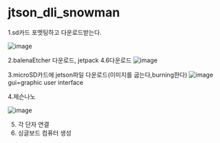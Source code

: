 # jtson_dli_snowman

1.sd카드 포멧팅하고 다운로드받는다.

![image](https://github.com/user-attachments/assets/cfe36cec-fc62-472c-86d0-76e133957d94)

2.balenaEtcher 다운로드, jetpack 4.6다운로드
![image](https://github.com/user-attachments/assets/c10ca178-e5d6-458e-934a-f8a7e7473b92)


3.microSD카드에 jetson파일 다운로드(이미지를 굽는다,burning한다)
   ![image](https://github.com/user-attachments/assets/2caa9b74-cfa8-40c0-9560-afb9b1d52c6c)
gui=graphic user interface

4.제슨나노

![image](https://github.com/user-attachments/assets/f2785571-9f20-4fef-8aa2-fe6cb6b87a41)

5. 각 단자 연결
6. 싱글보드 컴퓨터 생성
